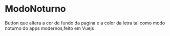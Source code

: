 # ModoNoturno
Button que altera a cor de fundo da pagina e a color da letra tal como modo noturno do apps modernos,feito em Vuejs
